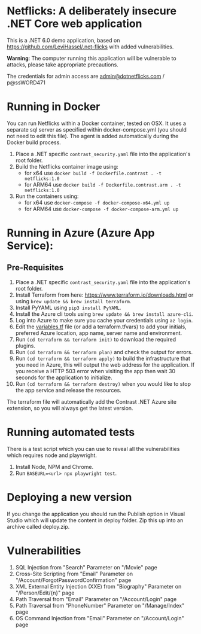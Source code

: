 # Netflicks: A deliberately insecure .NET Core web application

This is a .NET 6.0 demo application, based on https://github.com/LeviHassel/.net-flicks with added vulnerabilities. 

**Warning**: The computer running this application will be vulnerable to attacks, please take appropriate precautions.

The credentials for admin access are admin@dotnetflicks.com / p@ssWORD471

# Running in Docker

You can run Netflicks within a Docker container, tested on OSX. It uses a separate sql server as specified within docker-compose.yml (you should not need to edit this file). The agent is added automatically during the Docker build process.

1. Place a .NET specific `contrast_security.yaml` file into the application's root folder.
1. Build the Netflicks container image using:
    * for x64 use `docker build -f Dockerfile.contrast . -t netflicks:1.0`
    * for ARM64 use `docker build -f Dockerfile.contrast.arm . -t netflicks:1.0`
1. Run the containers using:
    * for x64 use `docker-compose -f docker-compose-x64.yml up`
    * for ARM64 use `docker-compose -f docker-compose-arm.yml up`

# Running in Azure (Azure App Service):

## Pre-Requisites

1. Place a .NET specific `contrast_security.yaml` file into the application's root folder.
1. Install Terraform from here: https://www.terraform.io/downloads.html or using `brew update && brew install terraform`.
1. Install PyYAML using `pip3 install PyYAML`.
1. Install the Azure cli tools using `brew update && brew install azure-cli`.
1. Log into Azure to make sure you cache your credentials using `az login`.
1. Edit the [variables.tf](variables.tf) file (or add a terraform.tfvars) to add your initials, preferred Azure location, app name, server name and environment.
1. Run `(cd terraform && terraform init)` to download the required plugins.
1. Run `(cd terraform && terraform plan)` and check the output for errors.
1. Run `(cd terraform && terraform apply)` to build the infrastructure that you need in Azure, this will output the web address for the application. If you receive a HTTP 503 error when visiting the app then wait 30 seconds for the application to initialize.
1. Run `(cd terraform && terraform destroy)` when you would like to stop the app service and release the resources.

The terraform file will automatically add the Contrast .NET Azure site extension, so you will always get the latest version.

# Running automated tests

There is a test script which you can use to reveal all the vulnerabilities which requires node and playwright.

1. Install Node, NPM and Chrome.
1. Run `BASEURL=<url> npx playwright test`.

# Deploying a new version

If you change the application you should run the Publish option in Visual Studio which will update the content in deploy folder. Zip this up into an archive called deploy.zip. 

# Vulnerabilities

1. SQL Injection from "Search" Parameter on "/Movie" page
1. Cross-Site Scripting from "Email" Parameter on "/Account/ForgotPasswordConfirmation" page
1. XML External Entity Injection (XXE) from "Biography" Parameter on "/Person/Edit/{n}" page
1. Path Traversal from "Email" Parameter on "/Account/Login" page
1. Path Traversal from "PhoneNumber" Parameter on "/Manage/Index" page
1. OS Command Injection from "Email" Parameter on "/Account/Login" page
